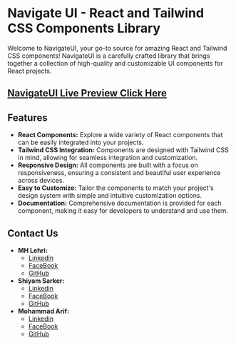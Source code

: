 # Navigate UI - React and Tailwind CSS Components Library

Welcome to NavigateUI, your go-to source for amazing React and Tailwind CSS components! NavigateUI is a carefully crafted library that brings together a collection of high-quality and customizable UI
components for React projects.

## [NavigateUI Live Preview Click Here](https://NavigateUI.vercel.app)

## Features

-   **React Components:** Explore a wide variety of React components that can be easily integrated into your projects.
-   **Tailwind CSS Integration:** Components are designed with Tailwind CSS in mind, allowing for seamless integration and customization.
-   **Responsive Design:** All components are built with a focus on responsiveness, ensuring a consistent and beautiful user experience across devices.
-   **Easy to Customize:** Tailor the components to match your project's design system with simple and intuitive customization options.
-   **Documentation:** Comprehensive documentation is provided for each component, making it easy for developers to understand and use them.

## Contact Us

-   **MH Lehri:**
    -   [Linkedin](https://www.linkedin.com/in/mahmud-hassan-lehri/)
    -   [FaceBook](https://www.facebook.com/mahmudhassanlehri)
    -   [GitHub](https://github.com/mhlehri)
-   **Shiyam Sarker:**
    -   [Linkedin](https://www.linkedin.com/in/shiyam-sarker/)
    -   [FaceBook](https://www.facebook.com/shiyamsarker/)
    -   [GitHub](https://github.com/shiyam-sarker10)
-   **Mohammad Arif:**
    -   [Linkedin](https://www.linkedin.com/in/mohammad-arif-khan-504b27210/)
    -   [FaceBook](https://web.facebook.com/profile.php?id=100052356673540)
    -   [GitHub](https://github.com/Mohammadarifcoding)
